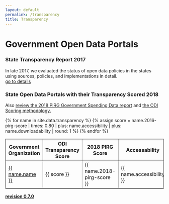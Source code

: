 ```yaml
---
layout: default
permalink: /transparency
title: Transparency
---
```

# Government Open Data Portals

### State Transparency Report 2017
In late 2017, we evaluated the status of open data policies in the states using sources, policies, and implementations in detail.
<br>
<a href="/transparency-scorecard">go to details</a>

### State Open Data Portals with their Transparency Scored 2018
Also <a target="_blank" href="https://uspirgedfund.org/reports/usf/following-money-2018">review the 2018 PIRG Government Spending Data report</a> and <a href="/scoring">the ODI Scoring methodology.</a>

<table cellpadding="10" border="1">
	<tr>
		<th>Government Organization</th>
		<th>ODI Transparency Score</th>
		<th>2018 PIRG Score</th>
		<th>Accessability</th>
		<th>Downloadability</th>
		<th>Comments</th>
	</tr>
{% for name in site.data.transparency %}
{% assign score = name.2016-pirg-score | times: 0.80 | plus: name.accessibility | plus: name.downloadability | round: 1 %}
  <tr>
  	<td class="tablecolumn"><a target="_blank" href="{{ name.source }}">{{ name.name }}</a></td>
  	<td class="tablecolumn">{{ score }}</td>
  	<td class="tablecolumn">{{ name.2018-pirg-score }}</td>
  	<td class="tablecolumn">{{ name.accessibility }}</td>
  	<td class="tablecolumn">{{ name.downloadability }}</td>
  	<td class="tablecolumn largetablecolumn" style="max-width:200 px">{{ name.comments }}</td>
  </tr>
{% endfor %}
</table>

**<a target="_blank" href="https://github.com/opendatainitiative/transparency/tree/0.7.0">revision 0.7.0</a>**